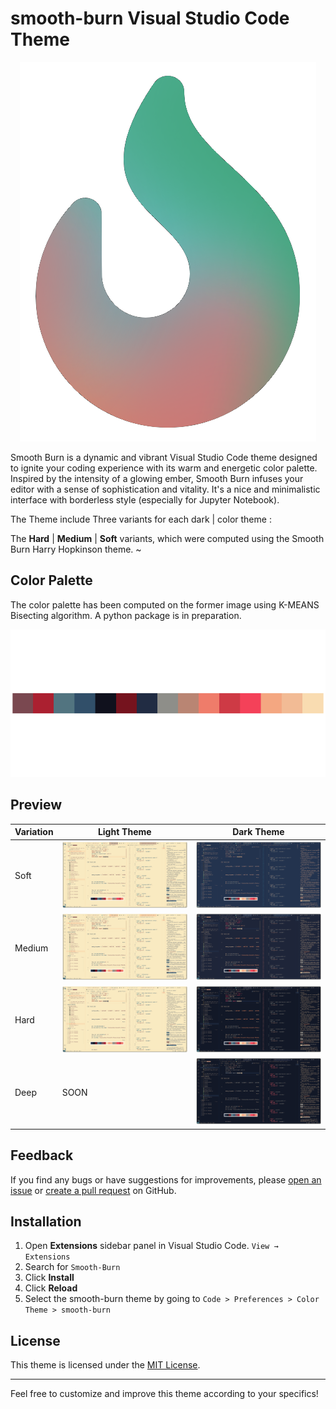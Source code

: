 # smooth-burn Visual Studio Code Theme

<center>

![SmoothBurn](https://raw.githubusercontent.com/Chatr0uge/SmoothBurn-theme-for-VsCode/main/images/icon.png)

</center>
Smooth Burn is a dynamic and vibrant Visual Studio Code theme designed to ignite your coding experience with its warm and energetic color palette. Inspired by the intensity of a glowing ember, Smooth Burn infuses your editor with a sense of sophistication and vitality. It's a nice and minimalistic interface with borderless style (especially for Jupyter Notebook).

The Theme include Three variants for each dark | color theme :

The **Hard** | **Medium** | **Soft** variants, which were computed using the Smooth Burn Harry Hopkinson theme.
~

## Color Palette

The color palette has been computed on the former image using K-MEANS Bisecting algorithm. A python package is in preparation.

![ColorPalette](./images/4_palette.png)

## Preview

| Variation | Light Theme                                                                                                    | Dark Theme                                                                                                   |
| --------- | -------------------------------------------------------------------------------------------------------------- | ------------------------------------------------------------------------------------------------------------ |
| Soft      | ![Light](https://raw.githubusercontent.com/Chatr0uge/SmoothBurn-theme-for-VsCode/main/images/light-soft.png)   | ![Dark](https://raw.githubusercontent.com/Chatr0uge/SmoothBurn-theme-for-VsCode/main/images/dark-soft.png)   |
| Medium    | ![Light](https://raw.githubusercontent.com/Chatr0uge/SmoothBurn-theme-for-VsCode/main/images/light-medium.png) | ![Dark](https://raw.githubusercontent.com/Chatr0uge/SmoothBurn-theme-for-VsCode/main/images/dark-medium.png) |
| Hard      | ![Light](https://raw.githubusercontent.com/Chatr0uge/SmoothBurn-theme-for-VsCode/main/images/light-hard.png)   | ![Dark](https://raw.githubusercontent.com/Chatr0uge/SmoothBurn-theme-for-VsCode/main/images/dark-hard.png)   |
| Deep      | SOON                                                                                                           | ![Dark](https://raw.githubusercontent.com/Chatr0uge/SmoothBurn-theme-for-VsCode/main/images/dark-deep.png)   |

## Feedback

If you find any bugs or have suggestions for improvements, please [open an issue](https://github.com/yourusername/smooth-burn-theme/issues) or [create a pull request](https://github.com/yourusername/smooth-burn-theme/pulls) on GitHub.

## Installation

1. Open **Extensions** sidebar panel in Visual Studio Code. `View → Extensions`
2. Search for `Smooth-Burn`
3. Click **Install**
4. Click **Reload**
5. Select the smooth-burn theme by going to `Code > Preferences > Color Theme > smooth-burn`

## License

This theme is licensed under the [MIT License](LICENSE.md).

---

Feel free to customize and improve this theme according to your specifics!
